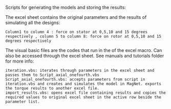 Scripts for generating the models and storing the results:


  The excel sheet contains the original parameters and the results of simulating all the designs:
  
    Column1 to column 4 : force on stator at 0,5,10 and 15 degrees respectively , column 5 to column 8: force on rotor at 0,5,10 and 15 degrees respectively
    
    
  The visual basic files are the codes that run in the of the excel macro. Can also be accessed through the excel sheet. See manuals and tutorials folder for more info:
  
    iteration.vbs: iterates through parameters in the excel sheet and passes them to Script_axial_onefourth.vbs 
    Script_axial_onefourth.vbs: accepts parameters from script in iteration.vbs and creates and simulates the model in MagNet. exports the torque results to another excel file.
    import_results.vbs: opens excel file containing results and copies the required values to original excel sheet in the active row beside the parameter list.
